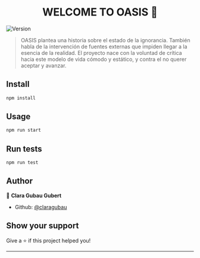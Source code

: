 <h1 align="center">WELCOME TO OASIS 👋</h1>
<p>
  <img alt="Version" src="https://img.shields.io/badge/version-0.1.0-blue.svg?cacheSeconds=2592000" />
</p>

> OASIS plantea una historia sobre el estado de la ignorancia. También habla de la intervención de fuentes externas que impiden llegar a la esencia de la realidad.  El proyecto nace con la voluntad de crítica hacia este modelo de vida cómodo y estático, y contra el no querer aceptar y avanzar. 

## Install

```sh
npm install
```

## Usage

```sh
npm run start
```

## Run tests

```sh
npm run test
```

## Author

👤 **Clara Gubau Gubert**

* Github: [@claragubau](https://github.com/claragubau)

## Show your support

Give a ⭐️ if this project helped you!

***

